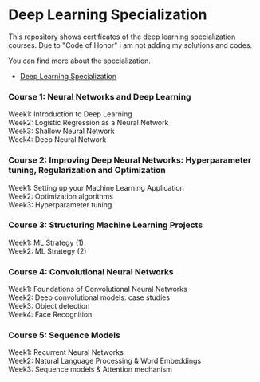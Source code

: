 # Deep Learning Specialization 
This repository shows certificates of the deep learning specialization courses. Due to "Code of Honor" i am not 
adding my solutions and codes.

You can find more about the specialization.
* [Deep Learning Specialization](https://www.coursera.org/specializations/deep-learning?utm_source=gg&utm_medium=sem&utm_content=17-DeepLearning-ROW&campaignid=6465471773&adgroupid=77415260637&device=c&keyword=coursera%20deep%20learning%20ai&matchtype=e&network=g&devicemodel=&adpostion=&creativeid=379493352691&hide_mobile_promo&gclid=EAIaIQobChMItrady8ms6wIVxdmyCh25mgTwEAAYASAAEgKuCvD_BwE)

### Course 1: Neural Networks and Deep Learning
Week1: Introduction to Deep Learning  
Week2: Logistic Regression as a Neural Network  
Week3: Shallow Neural Network  
Week4: Deep Neural Network  

### Course 2: Improving Deep Neural Networks: Hyperparameter tuning, Regularization and Optimization
Week1: Setting up your Machine Learning Application  
Week2: Optimization algorithms  
Week3: Hyperparameter tuning  

### Course 3: Structuring Machine Learning Projects
Week1: ML Strategy (1)  
Week2: ML Strategy (2)  

### Course 4: Convolutional Neural Networks
Week1: Foundations of Convolutional Neural Networks  
Week2: Deep convolutional models: case studies  
Week3: Object detection  
Week4: Face Recognition  

### Course 5: Sequence Models
Week1: Recurrent Neural Networks  
Week2: Natural Language Processing & Word Embeddings  
Week3: Sequence models & Attention mechanism  







